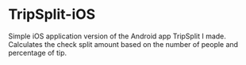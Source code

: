 # TripSplit-iOS
Simple iOS application version of the Android app TripSplit I made.  Calculates the check split amount based on the number of people and percentage of tip.
